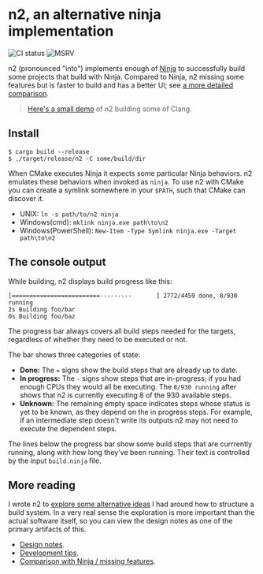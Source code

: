 # n2, an alternative ninja implementation

![CI status](https://github.com/evmar/n2/actions/workflows/ci.yml/badge.svg)
![MSRV](https://img.shields.io/badge/msrv-1.59.0-red)

n2 (pronounced "into") implements enough of [Ninja](https://ninja-build.org/) to
successfully build some projects that build with Ninja. Compared to Ninja, n2
missing some features but is faster to build and has a better UI; see
[a more detailed comparison](doc/comparison.md).

> [Here's a small demo](https://asciinema.org/a/F2E7a6nX4feoSSWVI4oFAm21T) of n2
> building some of Clang.

## Install

```
$ cargo build --release
$ ./target/release/n2 -C some/build/dir
```

When CMake executes Ninja it expects some particular Ninja behaviors. n2
emulates these behaviors when invoked as `ninja`. To use n2 with CMake you can
create a symlink somewhere in your `$PATH`, such that CMake can discover it.

- UNIX: `ln -s path/to/n2 ninja`
- Windows(cmd): `mklink ninja.exe path\to\n2`
- Windows(PowerShell): `New-Item -Type Symlink ninja.exe -Target path\to\n2`

## The console output

While building, n2 displays build progress like this:

```
[=========================---------       ] 2772/4459 done, 8/930 running
2s Building foo/bar
0s Building foo/baz
```

The progress bar always covers all build steps needed for the targets,
regardless of whether they need to be executed or not.

The bar shows three categories of state:

- **Done:** The `=` signs show the build steps that are already up to date.
- **In progress:** The `-` signs show steps that are in-progress; if you had
  enough CPUs they would all be executing. The `8/930 running` after shows that
  n2 is currently executing 8 of the 930 available steps.
- **Unknown:** The remaining empty space indicates steps whose status is yet to
  be known, as they depend on the in progress steps. For example, if an
  intermediate step doesn't write its outputs n2 may not need to execute the
  dependent steps.

The lines below the progress bar show some build steps that are currrently
running, along with how long they've been running. Their text is controlled by
the input `build.ninja` file.

## More reading

I wrote n2 to
[explore some alternative ideas](http://neugierig.org/software/blog/2022/03/n2.html)
I had around how to structure a build system. In a very real sense the
exploration is more important than the actual software itself, so you can view
the design notes as one of the primary artifacts of this.

- [Design notes](doc/design_notes.md).
- [Development tips](doc/development.md).
- [Comparison with Ninja / missing features](doc/comparison.md).
